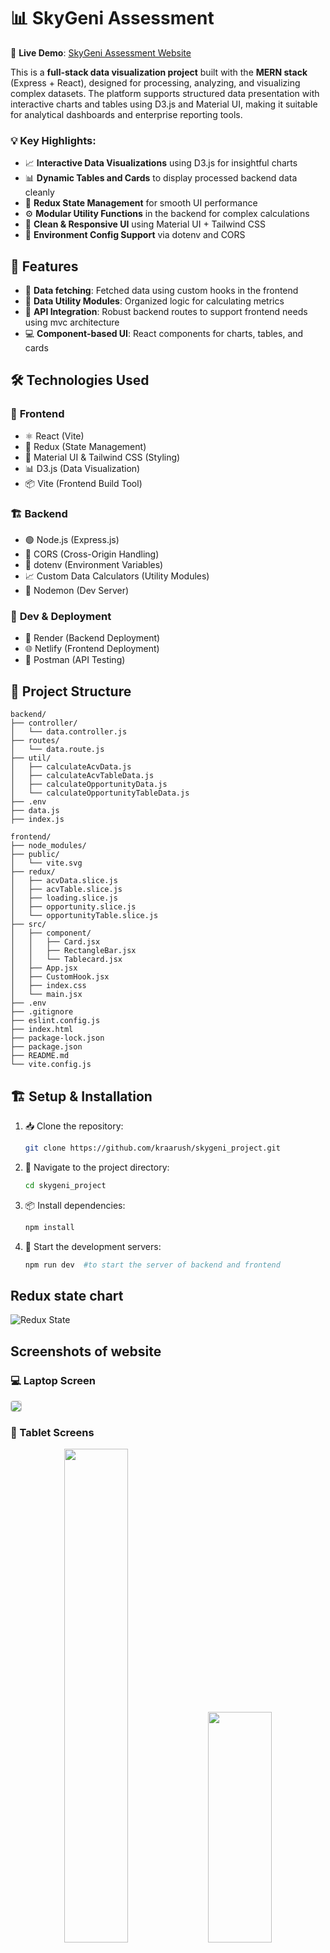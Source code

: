 # 📊 SkyGeni Assessment

🔗 **Live Demo**: [SkyGeni Assessment Website](https://sygeniproject.netlify.app)

This is a **full-stack data visualization project** built with the **MERN stack** (Express + React), designed for processing, analyzing, and visualizing complex datasets. The platform supports structured data presentation with interactive charts and tables using D3.js and Material UI, making it suitable for analytical dashboards and enterprise reporting tools.

### 💡 Key Highlights:

- 📈 **Interactive Data Visualizations** using D3.js for insightful charts
- 📊 **Dynamic Tables and Cards** to display processed backend data cleanly
- 🔄 **Redux State Management** for smooth UI performance
- ⚙️ **Modular Utility Functions** in the backend for complex calculations
- 🎨 **Clean & Responsive UI** using Material UI + Tailwind CSS
- 🔐 **Environment Config Support** via dotenv and CORS

## 📌 Features

- 🧮 **Data fetching**: Fetched data using custom hooks in the frontend
- 🧠 **Data Utility Modules**: Organized logic for calculating metrics
- 🔁 **API Integration**: Robust backend routes to support frontend needs using mvc architecture
- 💻 **Component-based UI**: React components for charts, tables, and cards

## 🛠️ Technologies Used

### 🎨 **Frontend**

- ⚛️ React (Vite)
- 🎯 Redux (State Management)
- 🎨 Material UI & Tailwind CSS (Styling)
- 📊 D3.js (Data Visualization)
- 📦 Vite (Frontend Build Tool)

### 🏗️ **Backend**

- 🟢 Node.js (Express.js)
- 🔄 CORS (Cross-Origin Handling)
- 🔐 dotenv (Environment Variables)
- 📈 Custom Data Calculators (Utility Modules)
- 🚀 Nodemon (Dev Server)

### 🧪 **Dev & Deployment**

- 🔄 Render (Backend Deployment)
- 🌐 Netlify (Frontend Deployment)
- 🧪 Postman (API Testing)

## 📂 Project Structure

```
backend/
├── controller/
│   └── data.controller.js
├── routes/
│   └── data.route.js
├── util/
│   ├── calculateAcvData.js
│   ├── calculateAcvTableData.js
│   ├── calculateOpportunityData.js
│   └── calculateOpportunityTableData.js
├── .env
├── data.js
├── index.js

frontend/
├── node_modules/
├── public/
│   └── vite.svg
├── redux/
│   ├── acvData.slice.js
│   ├── acvTable.slice.js
│   ├── loading.slice.js
│   ├── opportunity.slice.js
│   └── opportunityTable.slice.js
├── src/
│   ├── component/
│   │   ├── Card.jsx
│   │   ├── RectangleBar.jsx
│   │   └── Tablecard.jsx
│   ├── App.jsx
│   ├── CustomHook.jsx
│   ├── index.css
│   └── main.jsx
├── .env
├── .gitignore
├── eslint.config.js
├── index.html
├── package-lock.json
├── package.json
├── README.md
└── vite.config.js
```

## 🏗️ Setup & Installation

1. 📥 Clone the repository:
   ```sh
   git clone https://github.com/kraarush/skygeni_project.git
   ```
2. 📂 Navigate to the project directory:
   ```sh
   cd skygeni_project
   ```
3. 📦 Install dependencies:
   ```sh
   npm install
   ```
4. 🚀 Start the development servers:
   ```sh
   npm run dev  #to start the server of backend and frontend
   ```

## Redux state chart

![Redux State](https://res.cloudinary.com/dhadivmz4/image/upload/v1744612555/redux_state_chart_vpt5wl.png)

## Screenshots of website

### 💻 Laptop Screen
<img src="https://res.cloudinary.com/dhadivmz4/image/upload/v1744823763/laptop_screen_i7vyhv.png" style="border:1px solid #ccc; border-radius:4px;" />

### 📱 Tablet Screens
<p align="center" >
  <img src="https://res.cloudinary.com/dhadivmz4/image/upload/v1744823763/ipad_screen_tgxsmi.png" width="45%" />
  <img src="https://res.cloudinary.com/dhadivmz4/image/upload/v1744825019/ipad_screen_1_lcjy56.png" width="45%" height="369"/>
</p>

### 📱 Mobile Screens
<p align="center">
  <img src="https://res.cloudinary.com/dhadivmz4/image/upload/v1744823764/mob_screen_1_eh2ozw.png" width="45%" height="331"/>
  <img src="https://res.cloudinary.com/dhadivmz4/image/upload/v1744823763/mob_screen_2_eul7zj.png" width="45%" />
</p>


